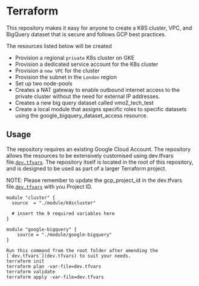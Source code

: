 # Terraform

This repository makes it easy for anyone to create a K8S cluster, VPC, and BigQuery dataset that is secure and follows GCP best practices.

The resources listed below will be created

- Provision a regional `private` K8s cluster on GKE
- Provision a dedicated service account for the K8s cluster
- Provision a `new VPC` for the cluster
- Provision the subnet in the `London` region
- Set up two node-pools
- Creates a NAT gateway to enable outbound internet access to the private cluster without the need for external IP addresses.
- Creates a new big query dataset called vmo2_tech_test
- Create a local module that assigns specific roles to specific datasets using the google_bigquery_dataset_access resource.

## Usage

The repository requires an existing Google Cloud Account. 
The repository  allows the resources to be extensively customised using dev.tfvars file.[`dev.tfvars`](dev.tfvars).
The repository itself is located in the root of this repository, and is designed to be used as part of a larger Terraform project.

NOTE: Please remember to update the gcp_project_id in the dev.tfvars file.[`dev.tfvars`](dev.tfvars) with you Project ID. 

```
module "cluster" {
  source  = "./module/k8scluster"

  # insert the 9 required variables here
}

module "google-bigquery" {
    source = "./module/google-bigquery"
}
```

```
Run this command from the root folder after amending the [`dev.tfvars`](dev.tfvars) to suit your needs.
terraform init    
terraform plan -var-file=dev.tfvars  
terraform validate
terraform apply -var-file=dev.tfvars  
```
